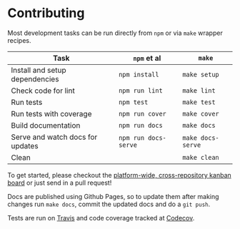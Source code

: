 # Contributing

Most development tasks can be run directly from `npm` or via `make` wrapper recipes.

Task                                                    |`npm` et al            | `make`          |
------------------------------------------------------- |-----------------------|-----------------|    
Install and setup dependencies                          | `npm install`         | `make setup`
Check code for lint                                     | `npm run lint`        | `make lint`
Run tests                                               | `npm test`            | `make test`
Run tests with coverage                                 | `npm run cover`       | `make cover`
Build documentation                                     | `npm run docs`        | `make docs`
Serve and watch docs for updates                        | `npm run docs-serve`  | `make docs-serve`
Clean                                                   |                       | `make clean`

To get started, please checkout the [platform-wide, cross-repository kanban board](https://github.com/orgs/stencila/projects/1) 
or just send in a pull request!

Docs are published using Github Pages, 
so to update them after making changes run `make docs`, 
commit the updated docs and do a `git push`.

Tests are run on [Travis](https://travis-ci.org/stencila/node) 
and code coverage tracked at [Codecov](https://codecov.io/gh/stencila/node).
